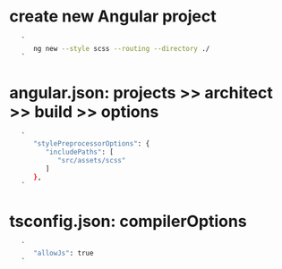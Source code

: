 # create new Angular project

```bash
   `
      ng new --style scss --routing --directory ./
   `
```

# angular.json: projects >> architect >> build >> options

```bash
   `
      "stylePreprocessorOptions": {
         "includePaths": [
            "src/assets/scss"
         ]
      },
   `
```

# tsconfig.json: compilerOptions

```bash
   `
      "allowJs": true
   `
```
